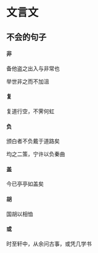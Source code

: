 # 文言文

## 不会的句子

#### 非

备他盗之出入与非常也

举世非之而不加沮

#### 复

复道行空，不霁何虹

#### 负

颁白者不负戴于道路矣

均之二策，宁许以负秦曲

#### 盖

今已亭亭如盖矣

#### 胡

国胡以相恤

#### 或

时至轩中，从余问古事，或凭几学书
